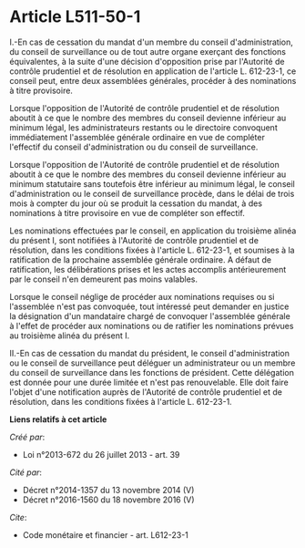 # Article L511-50-1

I.-En cas de cessation du mandat d'un membre du conseil d'administration, du conseil de surveillance ou de tout autre organe
exerçant des fonctions équivalentes, à la suite d'une décision d'opposition prise par l'Autorité de contrôle prudentiel et de
résolution en application de l'article L. 612-23-1, ce conseil peut, entre deux assemblées générales, procéder à des
nominations à titre provisoire. 

Lorsque l'opposition de l'Autorité de contrôle prudentiel et de résolution aboutit à ce que le nombre des membres du conseil
devienne inférieur au minimum légal, les administrateurs restants ou le directoire convoquent immédiatement l'assemblée
générale ordinaire en vue de compléter l'effectif du conseil d'administration ou du conseil de surveillance. 

Lorsque l'opposition de l'Autorité de contrôle prudentiel et de résolution aboutit à ce que le nombre des membres du conseil
devienne inférieur au minimum statutaire sans toutefois être inférieur au minimum légal, le conseil d'administration ou le
conseil de surveillance procède, dans le délai de trois mois à compter du jour où se produit la cessation du mandat, à des
nominations à titre provisoire en vue de compléter son effectif. 

Les nominations effectuées par le conseil, en application du troisième alinéa du présent I, sont notifiées à l'Autorité de
contrôle prudentiel et de résolution, dans les conditions fixées à l'article L. 612-23-1, et soumises à la ratification de la
prochaine assemblée générale ordinaire. A défaut de ratification, les délibérations prises et les actes accomplis
antérieurement par le conseil n'en demeurent pas moins valables. 

Lorsque le conseil néglige de procéder aux nominations requises ou si l'assemblée n'est pas convoquée, tout intéressé peut
demander en justice la désignation d'un mandataire chargé de convoquer l'assemblée générale à l'effet de procéder aux
nominations ou de ratifier les nominations prévues au troisième alinéa du présent I. 

II.-En cas de cessation du mandat du président, le conseil d'administration ou le conseil de surveillance peut déléguer un
administrateur ou un membre du conseil de surveillance dans les fonctions de président. Cette délégation est donnée pour une
durée limitée et n'est pas renouvelable. Elle doit faire l'objet d'une notification auprès de l'Autorité de contrôle
prudentiel et de résolution, dans les conditions fixées à l'article L. 612-23-1.

**Liens relatifs à cet article**

_Créé par_:

  - Loi n°2013-672 du 26 juillet 2013 - art. 39

_Cité par_:

  - Décret n°2014-1357 du 13 novembre 2014 (V)
  - Décret n°2016-1560 du 18 novembre 2016 (V)

_Cite_:

  - Code monétaire et financier - art. L612-23-1
